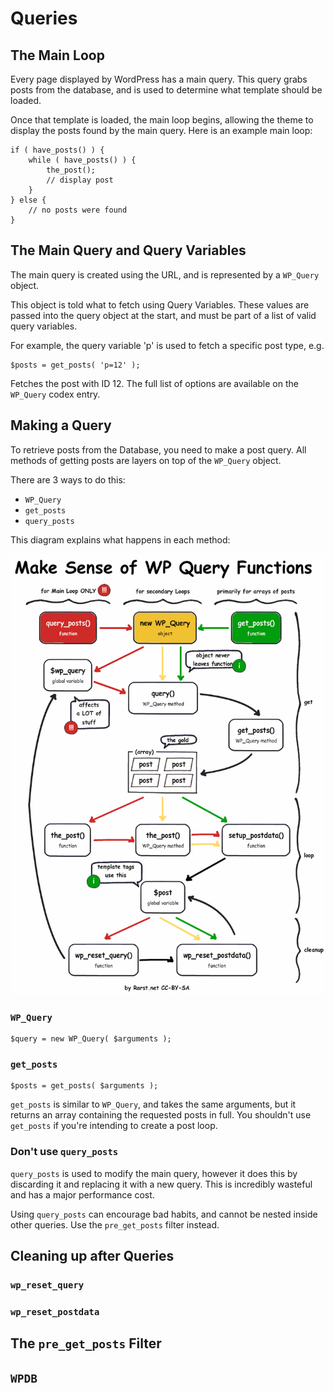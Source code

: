 # Queries

## The Main Loop

Every page displayed by WordPress has a main query. This query grabs posts from the database, and is used to determine what template should be loaded.

Once that template is loaded, the main loop begins, allowing the theme to display the posts found by the main query. Here is an example main loop:

```
if ( have_posts() ) {
    while ( have_posts() ) {
        the_post();
        // display post
    }
} else {
    // no posts were found
}
```

## The Main Query and Query Variables

The main query is created using the URL, and is represented by a `WP_Query` object.

This object is told what to fetch using Query Variables. These values are passed into the query object at the start, and must be part of a list of valid query variables.

For example, the query variable 'p' is used to fetch a specific post type, e.g.

    $posts = get_posts( 'p=12' );

Fetches the post with ID 12. The full list of options are available on the `WP_Query` codex entry.

## Making a Query

To retrieve posts from the Database, you need to make a post query. All methods of getting posts are layers on top of the `WP_Query` object.

There are 3 ways to do this:

 - `WP_Query`
 - `get_posts`
 - `query_posts`

This diagram explains what happens in each method:

[![WordPress Core Load](../assets/query_functions.png)](../assets/query_functions.png)

### `WP_Query`

```
$query = new WP_Query( $arguments );
```

### `get_posts`

```
$posts = get_posts( $arguments );
```

`get_posts` is similar to `WP_Query`, and takes the same arguments, but it returns an array containing the requested posts in full. You shouldn't use `get_posts` if you're intending to create a post loop.

### Don't use `query_posts`

`query_posts` is used to modify the main query, however it does this by discarding it and replacing it with a new query. This is incredibly wasteful and has a major performance cost.

Using `query_posts` can encourage bad habits, and cannot be nested inside other queries. Use the `pre_get_posts` filter instead.


## Cleaning up after Queries

### `wp_reset_query`

### `wp_reset_postdata`

## The `pre_get_posts` Filter

## `WPDB`
